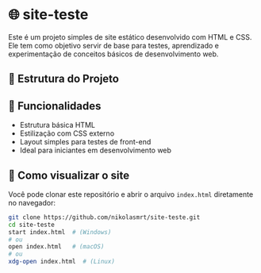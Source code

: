 # 🌐 site-teste

Este é um projeto simples de site estático desenvolvido com HTML e CSS. Ele tem como objetivo servir de base para testes, aprendizado e experimentação de conceitos básicos de desenvolvimento web.

## 📁 Estrutura do Projeto

## 🧪 Funcionalidades

- Estrutura básica HTML
- Estilização com CSS externo
- Layout simples para testes de front-end
- Ideal para iniciantes em desenvolvimento web

## 🚀 Como visualizar o site

Você pode clonar este repositório e abrir o arquivo `index.html` diretamente no navegador:

```bash
git clone https://github.com/nikolasmrt/site-teste.git
cd site-teste
start index.html  # (Windows)
# ou
open index.html   # (macOS)
# ou
xdg-open index.html  # (Linux)
